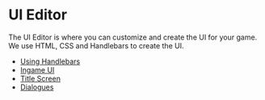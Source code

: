 # UI Editor

The UI Editor is where you can customize and create the UI for your game. 
We use HTML, CSS and Handlebars to create the UI.

- [Using Handlebars](UI/using-handlebars.md)
- [Ingame UI](UI/ingame-UI.md)
- [Title Screen](UI/title-screen.md)
- [Dialogues](UI/dialogues.md)
